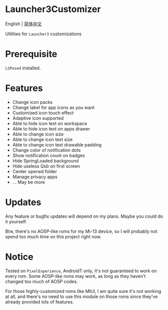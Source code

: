 # Launcher3Customizer

English | [简体中文](README_CN.MD)

Utilities for `Launcher3` customizations

# Prerequisite

`LSPosed` installed.

# Features

+ Change icon packs
+ Change label for app icons as you want
+ Customized icon touch effect
+ Adaptive icon supported
+ Able to hide icon text on workspace
+ Able to hide icon text on apps drawer
+ Able to change icon size
+ Able to change icon text size
+ Able to change icon text drawable padding
+ Change color of notification dots
+ Show notification count on badges
+ Hide SpringLoaded background
+ Hide useless Qsb on first screen
+ Center opened folder
+ Manage privacy apps
+ ... May be more

# Updates

Any feature or bugfix updates will depend on my plans. Maybe you could do it yourself.

Btw, there's no AOSP-like roms for my Mi-13 device, so I will probably not spend too much time on this project right now.

# Notice

Tested on `PixelExperience`, AndroidT only, it's not guaranteed to work on every rom. Some AOSP-like roms may work, as long as they haven't changed too much of AOSP codes.

For those highly-customized roms like MIUI, I am quite sure it's not working at all, and there's no need to use this module on those roms since they've already provided lots of features.
